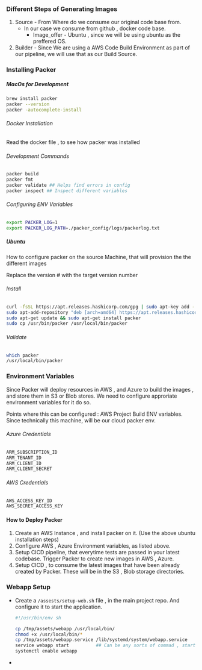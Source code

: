 ### Different Steps of Generating Images

1. Source - From Where do we consume our original code base from.
   - In our case we consume from github , docker code base.
     - Image_offer - Ubuntu , since we will be using ubuntu as the preffered OS.
2. Builder - Since We are using a AWS Code Build Environment as part of our pipeline, we will use that as our Build Source.

### Installing Packer

##### MacOs for Development

```bash
brew install packer
packer --version
packer -autocomplete-install
```

###### Docker Installation

Read the docker file , to see how packer was installed

###### Development Commands

```bash
packer build
packer fmt 
packer validate ## Helps find errors in config
packer inspect ## Inspect different variables
```

###### Configuring ENV Variables

```bash
export PACKER_LOG=1
export PACKER_LOG_PATH=./packer_config/logs/packerlog.txt
```

##### Ubuntu

How to configure packer on the source Machine, that will provision the the different images

Replace the version # with the target version number

###### Install

```bash
curl -fsSL https://apt.releases.hashicorp.com/gpg | sudo apt-key add -
sudo apt-add-repository "deb [arch=amd64] https://apt.releases.hashicorp.com $(lsb_release -cs) main"
sudo apt-get update && sudo apt-get install packer
sudo cp /usr/bin/packer /usr/local/bin/packer
```

###### Validate

```bash
which packer
/usr/local/bin/packer
```



### Environment Variables

Since Packer will deploy resources in AWS , and Azure to build the images , and store them in S3 or Blob stores. We need to configure approriate environment variables for it do so. 

Points where this can be configured : AWS Project Build ENV variables. Since technically this machine, will be our cloud packer env.

###### Azure Credentials

```bash
ARM_SUBSCRIPTION_ID
ARM_TENANT_ID
ARM_CLIENT_ID
ARM_CLIENT_SECRET
```

###### AWS Credentials

```bash
AWS_ACCESS_KEY_ID
AWS_SECRET_ACCESS_KEY
```



#### How to Deploy Packer

1. Create an AWS Instance , and install packer on it. (Use the above ubuntu installation steps)
2. Configure AWS , Azure Environment variables, as listed above.
3. Setup CICD pipeline, that everytime tests are passed in your latest codebase. Trigger Packer to create new images in AWS , Azure.
4. Setup CICD , to consume the latest images that have been already created by Packer. These will be in the S3 , Blob storage directories.

### Webapp Setup

- Create a ```/assests/setup-web.sh``` file , in the main project repo. And configure it to start the application.

  ```bash 
  #!/usr/bin/env sh
  
  cp /tmp/assets/webapp /usr/local/bin/
  chmod +x /usr/local/bin/*
  cp /tmp/assets/webapp.service /lib/systemd/system/webapp.service
  service webapp start			## Can be any sorts of commad , start node, .NET
  systemctl enable webapp					
  ```

- 
